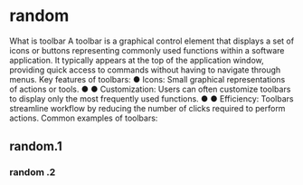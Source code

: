 # random 
What is toolbar
A toolbar is a graphical control element that displays a set of icons or buttons representing
commonly used functions within a software application. It typically appears at the top of the
application window, providing quick access to commands without having to navigate through
menus.
Key features of toolbars:
● Icons: Small graphical representations of actions or tools.
●
● Customization: Users can often customize toolbars to display only the most frequently
used functions.
●
● Efficiency: Toolbars streamline workflow by reducing the number of clicks required to
perform actions.
Common examples of toolbars:

## random.1 
### random .2 
